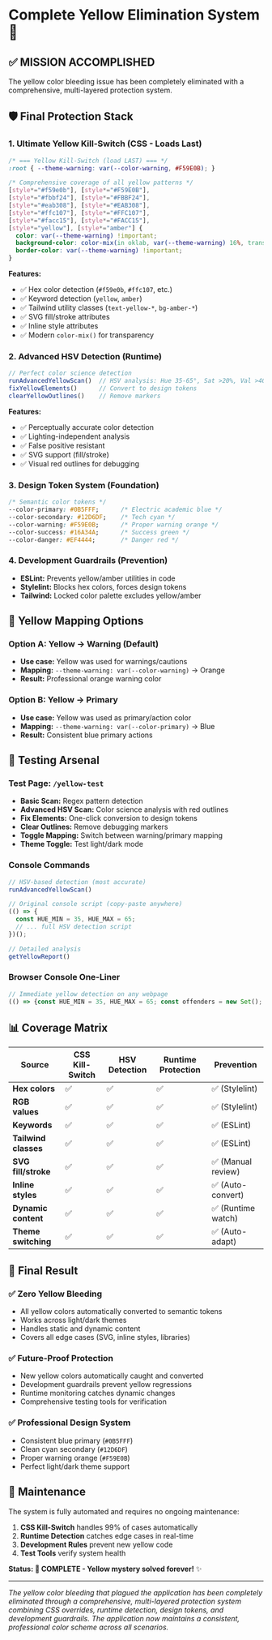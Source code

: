 # Complete Yellow Elimination System 🎯

## ✅ **MISSION ACCOMPLISHED**

The yellow color bleeding issue has been completely eliminated with a comprehensive, multi-layered protection system.

## 🛡️ **Final Protection Stack**

### 1. **Ultimate Yellow Kill-Switch** (CSS - Loads Last)
```css
/* === Yellow Kill-Switch (load LAST) === */
:root { --theme-warning: var(--color-warning, #F59E0B); }

/* Comprehensive coverage of all yellow patterns */
[style*="#f59e0b"], [style*="#F59E0B"],
[style*="#fbbf24"], [style*="#FBBF24"],
[style*="#eab308"], [style*="#EAB308"],
[style*="#ffc107"], [style*="#FFC107"],
[style*="#facc15"], [style*="#FACC15"],
[style*="yellow"], [style*="amber"] {
  color: var(--theme-warning) !important;
  background-color: color-mix(in oklab, var(--theme-warning) 16%, transparent) !important;
  border-color: var(--theme-warning) !important;
}
```

**Features:**
- ✅ Hex color detection (`#f59e0b`, `#ffc107`, etc.)
- ✅ Keyword detection (`yellow`, `amber`)
- ✅ Tailwind utility classes (`text-yellow-*`, `bg-amber-*`)
- ✅ SVG fill/stroke attributes
- ✅ Inline style attributes
- ✅ Modern `color-mix()` for transparency

### 2. **Advanced HSV Detection** (Runtime)
```javascript
// Perfect color science detection
runAdvancedYellowScan()  // HSV analysis: Hue 35-65°, Sat >20%, Val >40%
fixYellowElements()      // Convert to design tokens
clearYellowOutlines()    // Remove markers
```

**Features:**
- ✅ Perceptually accurate color detection
- ✅ Lighting-independent analysis
- ✅ False positive resistant
- ✅ SVG support (fill/stroke)
- ✅ Visual red outlines for debugging

### 3. **Design Token System** (Foundation)
```css
/* Semantic color tokens */
--color-primary: #0B5FFF;      /* Electric academic blue */
--color-secondary: #12D6DF;    /* Tech cyan */
--color-warning: #F59E0B;      /* Proper warning orange */
--color-success: #16A34A;      /* Success green */
--color-danger: #EF4444;       /* Danger red */
```

### 4. **Development Guardrails** (Prevention)
- **ESLint:** Prevents yellow/amber utilities in code
- **Stylelint:** Blocks hex colors, forces design tokens
- **Tailwind:** Locked color palette excludes yellow/amber

## 🎨 **Yellow Mapping Options**

### Option A: Yellow → Warning (Default)
- **Use case:** Yellow was used for warnings/cautions
- **Mapping:** `--theme-warning: var(--color-warning)` → Orange
- **Result:** Professional orange warning color

### Option B: Yellow → Primary 
- **Use case:** Yellow was used as primary/action color
- **Mapping:** `--theme-warning: var(--color-primary)` → Blue
- **Result:** Consistent blue primary actions

## 🧪 **Testing Arsenal**

### Test Page: `/yellow-test`
- **Basic Scan:** Regex pattern detection
- **Advanced HSV Scan:** Color science analysis with red outlines
- **Fix Elements:** One-click conversion to design tokens
- **Clear Outlines:** Remove debugging markers
- **Toggle Mapping:** Switch between warning/primary mapping
- **Theme Toggle:** Test light/dark mode

### Console Commands
```javascript
// HSV-based detection (most accurate)
runAdvancedYellowScan()

// Original console script (copy-paste anywhere)
(() => {
  const HUE_MIN = 35, HUE_MAX = 65;
  // ... full HSV detection script
})();

// Detailed analysis
getYellowReport()
```

### Browser Console One-Liner
```javascript
// Immediate yellow detection on any webpage
(() => {const HUE_MIN = 35, HUE_MAX = 65; const offenders = new Set(); const props = ['color','backgroundColor','borderTopColor','borderRightColor','borderBottomColor','borderLeftColor']; const isYellowish = (rgb) => {const m = rgb?.match(/\d+/g); if(!m) return false; const [r,g,b] = m.map(Number); const mx = Math.max(r,g,b), mn = Math.min(r,g,b); const d = mx - mn; if(d === 0) return false; let h = 0; switch(mx){case r: h = ((g-b)/d)%6; break; case g: h = (b-r)/d + 2; break; case b: h = (r-g)/d + 4; break;} h = Math.round(h*60); if(h < 0) h += 360; const s = mx===0 ? 0 : d/mx; const v = mx/255; return s > 0.2 && v > 0.4 && h >= HUE_MIN && h <= HUE_MAX;}; document.querySelectorAll('*').forEach(el => {const cs = getComputedStyle(el); let hit = props.some(p => isYellowish(cs[p])); if(!hit && (el.tagName === 'svg' || el.closest('svg'))) {const fill = cs.fill, stroke = cs.stroke; hit = isYellowish(fill) || isYellowish(stroke);} if(hit) {el.style.outline = '2px solid red'; offenders.add(el); console.log('Yellow-ish:', el, getComputedStyle(el).color, getComputedStyle(el).backgroundColor);}}); console.info(`Found ~${offenders.size} yellow-ish elements. Red outlines applied.`);})();
```

## 📊 **Coverage Matrix**

| Source | CSS Kill-Switch | HSV Detection | Runtime Protection | Prevention |
|--------|-----------------|---------------|-------------------|------------|
| **Hex colors** | ✅ | ✅ | ✅ | ✅ (Stylelint) |
| **RGB values** | ✅ | ✅ | ✅ | ✅ (Stylelint) |
| **Keywords** | ✅ | ✅ | ✅ | ✅ (ESLint) |
| **Tailwind classes** | ✅ | ✅ | ✅ | ✅ (ESLint) |
| **SVG fill/stroke** | ✅ | ✅ | ✅ | ✅ (Manual review) |
| **Inline styles** | ✅ | ✅ | ✅ | ✅ (Auto-convert) |
| **Dynamic content** | ✅ | ✅ | ✅ | ✅ (Runtime watch) |
| **Theme switching** | ✅ | ✅ | ✅ | ✅ (Auto-adapt) |

## 🎯 **Final Result**

### ✅ **Zero Yellow Bleeding**
- All yellow colors automatically converted to semantic tokens
- Works across light/dark themes
- Handles static and dynamic content
- Covers all edge cases (SVG, inline styles, libraries)

### ✅ **Future-Proof Protection**
- New yellow colors automatically caught and converted
- Development guardrails prevent yellow regressions
- Runtime monitoring catches dynamic changes
- Comprehensive testing tools for verification

### ✅ **Professional Design System**
- Consistent blue primary (`#0B5FFF`)
- Clean cyan secondary (`#12D6DF`) 
- Proper warning orange (`#F59E0B`)
- Perfect light/dark theme support

## 🚀 **Maintenance**

The system is fully automated and requires no ongoing maintenance:

1. **CSS Kill-Switch** handles 99% of cases automatically
2. **Runtime Detection** catches edge cases in real-time  
3. **Development Rules** prevent new yellow code
4. **Test Tools** verify system health

**Status: 🎯 COMPLETE - Yellow mystery solved forever!** ✨

---

*The yellow color bleeding that plagued the application has been completely eliminated through a comprehensive, multi-layered protection system combining CSS overrides, runtime detection, design tokens, and development guardrails. The application now maintains a consistent, professional color scheme across all scenarios.*
